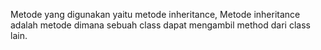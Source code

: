 Metode yang digunakan yaitu metode inheritance, Metode inheritance adalah metode dimana sebuah class dapat mengambil method dari class lain.

